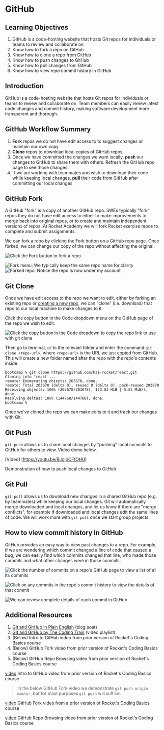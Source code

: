 # GitHub

## Learning Objectives

1. GitHub is a code-hosting website that hosts Git repos for individuals or teams to review and collaborate on
2. Know how to fork a repo on GitHub
3. Know how to clone a repo from GitHub
4. Know how to push changes to GitHub
5. Know how to pull changes from GitHub
6. Know how to view repo commit history in GitHub

## Introduction

GitHub is a code-hosting website that hosts Git repos for individuals or teams to review and collaborate on. Team members can easily review latest code changes and commit history, making software development more transparent and thorough.

## GitHub Workflow Summary

1. **Fork** repos we do not have edit access to to suggest changes or maintain our own copy
2. **Clone** repos to download local copies of GitHub repos
3. Once we have committed the changes we want locally, **push** our changes to GitHub to share them with others. Refresh the GitHub repo page to see those changes.
4. If we are working with teammates and wish to download their code while keeping local changes, **pull** their code from GitHub after committing our local changes.

## GitHub Fork

A GitHub "fork" is a copy of another GitHub repo. SWEs typically "fork" repos they do not have edit access to either to make improvements to merge back into original repos, or to create and maintain independent versions of repos. At Rocket Academy we will fork Rocket exercise repos to complete and submit assignments.

We can fork a repo by clicking the Fork button on a GitHub repo page. Once forked, we can change our copy of the repo without affecting the original.

![Click the Fork button to fork a repo](<../../../.gitbook/assets/0.3 - GitHub - 1) Fork.png>)

![Fork menu; We typically keep the same repo name for clarity](<../../../.gitbook/assets/0.3 - GitHub - Fork - 2) Fork menu.png>) ![Forked repo; Notice the repo is now under my account](<../../../.gitbook/assets/0.3 - GitHub - Fork - 3) Forked repo.png>)

## Git Clone

Once we have edit access to the repo we want to edit, either by forking an existing repo or [creating a new repo](https://docs.github.com/en/get-started/quickstart/create-a-repo), we can "clone" (i.e. download) that repo to our local machine to make changes to it.

Click the copy button in the Code dropdown menu on the GitHub page of the repo we wish to edit.

![Click the copy button in the Code dropdown to copy the repo link to use with git clone](<../../../.gitbook/assets/0.3 - GitHub - Clone.png>)

Then go to terminal, `cd` to the relevant folder and enter the command `git clone <repo-url>`, where `<repo-url>` is the URL we just copied from GitHub. This will create a new folder named after the repo with the repo's contents inside.

```
bootcamp % git clone https://github.com/kai-rocket/react.git
Cloning into 'react'...
remote: Enumerating objects: 203678, done.
remote: Total 203678 (delta 0), reused 0 (delta 0), pack-reused 203678
Receiving objects: 100% (203678/203678), 173.82 MiB | 5.85 MiB/s, done.
Resolving deltas: 100% (144768/144768), done.
bootcamp %
```

Once we've cloned the repo we can make edits to it and track our changes with Git.

## Git Push

`git push` allows us to share local changes by "pushing" local commits to GitHub for others to view. Video demo below.

[Video] (https://youtu.be/BJojbCFfOHU)

Demonstration of how to push local changes to GitHub

## Git Pull

`git pull` allows us to download new changes in a shared GitHub repo (e.g. by teammates) while keeping our local changes. Git will automatically merge downloaded and local changes, and let us know if there are "merge conflicts", for example if downloaded and local changes edit the same lines of code. We will work more with `git pull` once we start group projects.

## How to view commit history in GitHub

GitHub provides an easy way to view past changes to a repo. For example, if we are wondering which commit changed a line of code that caused a bug, we can easily find which commits changed that line, who made those commits and what other changes were in those commits.

![Click the number of commits on a repo's GitHub page to view a list of all its commits](<../../../.gitbook/assets/0.3 - GitHub - 1) View Commits.png>)

![Click on any commits in the repo's commit history to view the details of that commit](<../../../.gitbook/assets/0.3 - GitHub - 2) Commit List.png>)

![We can review complete details of each commit in GitHub](<../../../.gitbook/assets/0.3 - GitHub - 3) Commit Contents.png>)

## Additional Resources

1. [Git and GitHub in Plain English](https://blog.red-badger.com/2016/11/29/gitgithub-in-plain-english) (blog post)
2. [Git and GitHub by The Coding Train](https://youtube.com/playlist?list=PLRqwX-V7Uu6ZF9C0YMKuns9sLDzK6zoiV) (video playlist)
3. (Below) Intro to GitHub video from prior version of Rocket's Coding Basics course
4. (Below) GitHub Fork video from prior version of Rocket's Coding Basics course
5. (Below) GitHub Repo Browsing video from prior version of Rocket's Coding Basics course

[video](https://www.youtube.com/watch?v=dn7r4333c4g)
Intro to GitHub video from prior version of Rocket's Coding Basics course


> In the below GitHub Fork video we demonstrate `git push origin master`, but for most purposes `git push` will suffice.

[video](https://youtu.be/uMNcnLWTmZU)
GitHub Fork video from a prior version of Rocket's Coding Basics course


[video](https://youtu.be/a-flBCpOmBU)
GitHub Repo Browsing video from prior version of Rocket's Coding Basics course

